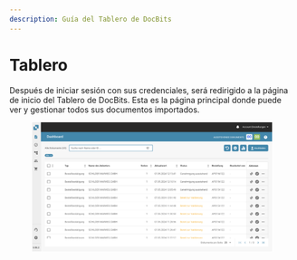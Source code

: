 ```yaml
---
description: Guía del Tablero de DocBits
---
```


# Tablero

Después de iniciar sesión con sus credenciales, será redirigido a la página de inicio del Tablero de DocBits. Esta es la página principal donde puede ver y gestionar todos sus documentos importados.

<figure><img src="../../.gitbook/assets/image (26).png" alt=""><figcaption></figcaption></figure>
